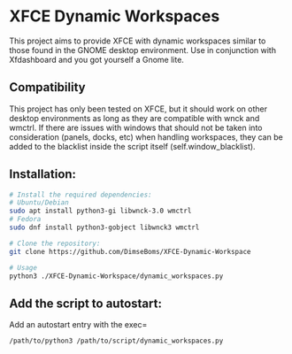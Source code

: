 # XFCE Dynamic Workspaces
This project aims to provide XFCE with dynamic workspaces similar to those found in the GNOME desktop environment. Use in conjunction with Xfdashboard and you got yourself a Gnome lite.

## Compatibility
This project has only been tested on XFCE, but it should work on other desktop environments as long as they are compatible with wnck and wmctrl. If there are issues with windows that should not be taken into consideration (panels, docks, etc) when handling workspaces, they can be added to the blacklist inside the script itself (self.window_blacklist).

## Installation:
```bash
# Install the required dependencies:
# Ubuntu/Debian
sudo apt install python3-gi libwnck-3.0 wmctrl
# Fedora
sudo dnf install python3-gobject libwnck3 wmctrl

# Clone the repository:
git clone https://github.com/DimseBoms/XFCE-Dynamic-Workspace

# Usage
python3 ./XFCE-Dynamic-Workspace/dynamic_workspaces.py
```

## Add the script to autostart:
Add an autostart entry with the exec=
```
/path/to/python3 /path/to/script/dynamic_workspaces.py
```
